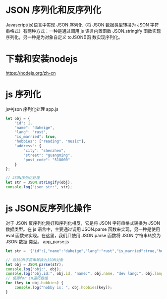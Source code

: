 # JSON 序列化和反序列化

Javascript(js)语言中实现 JSON
序列化（将 JSON 数据类型转换为 JSON 字符串格式）有两种方式：一种是通过调用
js 语言内置函数 JSON.stringify 函数实现序列化，另一种是为对象自定义 toJSON()函
数实现序列化。

# 下载和安装nodejs
https://nodejs.org/zh-cn

# js 序列化
js中json 序列化处理 app.js
```js
let obj = {
    "id": 1,
    "name": "daheige",
    "lang": "rust",
    "is_married": true,
    "hobbies": ["reading", "music"],
    "address": {
        "city": "shenzhen",
        "street": "guangming",
        "post_code": "518000"
    }
};

// JSON序列化处理
let str = JSON.stringify(obj);
console.log("json str:", str);

```

# js JSON反序列化操作
对于 JSON 反序列化刚好和序列化相反，它是将 JSON 字符串格式转换为 JSON
数据类型。在 js 语言中，主要通过调用 JSON.parse 函数来实现，另一种是使用 eval
函数来实现。在这里，我们只使用 JSON.parse 函数将 JSON 字符串转换为 JSON 数据
类型。
app_parse.js
```js
let str = '{"id":1,"name":"daheige","lang":"rust","is_married":true,"hobbies":["reading","music"],"address":{"city":"shenzhen","street":"guangming","post_code":"518000"}}';

// 将JSON字符串转换为JSON对象
let obj = JSON.parse(str);
console.log("obj:", obj);
console.log("obj.id:", obj.id, "name:", obj.name, "dev lang:", obj.lang);
// 使用for in遍历数组
for (key in obj.hobbies) {
    console.log("hobby is: ", obj.hobbies[key]);
}
```

